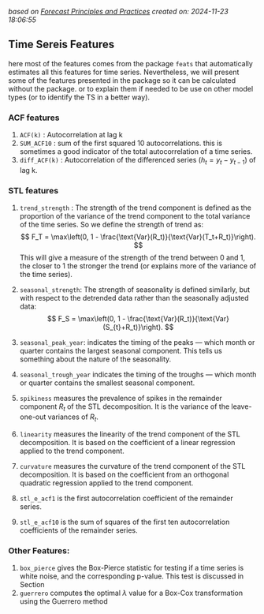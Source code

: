 
*based on  [Forecast Principles and Practices][1]*
*created on: 2024-11-23 18:06:55*
## Time Sereis Features

here most of the features comes from the package `feats` that automatically estimates all this features for time series. Nevertheless, we will present some of the features presented in the package so it can be calculated without the package. or to explain them if needed to be use on other model types (or to identify the TS in a better way).

### ACF features 

1. `ACF(k)` : Autocorrelation at lag k
2. `SUM_ACF10` : sum of the first squared 10 autocorrelations. this is sometimes a good indicator of the total autocorrelation of a time series.
2. `diff_ACF(k)` : Autocorrelation of the differenced series ($h_t =  y_t-y_{t-1}$) of lag k.

### STL features

1. `trend_strength` : 
    The strength of the trend component is defined as the proportion of the variance of the trend component to the total variance of the time series. So we define the strength of trend as:
    $$
    F_T = \max\left(0, 1 - \frac{\text{Var}(R_t)}{\text{Var}(T_t+R_t)}\right).
    $$
    This will give a measure of the strength of the trend between 0 and 1, the closer to 1 the stronger the trend (or explains more of the variance of the time series).
1. `seasonal_strength`:
    The strength of seasonality is defined similarly, but with respect to the detrended data rather than the seasonally adjusted data:
    $$
    F_S = \max\left(0, 1 - \frac{\text{Var}(R_t)}{\text{Var}(S_{t}+R_t)}\right).
    $$

1. `seasonal_peak_year`: indicates the timing of the peaks — which month or quarter contains the largest seasonal component. This tells us something about the nature of the seasonality. 
1. `seasonal_trough_year` indicates the timing of the troughs — which month or quarter contains the smallest seasonal component.
1. `spikiness` measures the prevalence of spikes in the remainder component $R_t$ of the STL decomposition. It is the variance of the leave-one-out variances of $R_t$.
1. `linearity` measures the linearity of the trend component of the STL decomposition. It is based on the coefficient of a linear regression applied to the trend component.
1. `curvature` measures the curvature of the trend component of the STL decomposition. It is based on the coefficient from an orthogonal quadratic regression applied to the trend component.
1. `stl_e_acf1` is the first autocorrelation coefficient of the remainder series.
1. `stl_e_acf10` is the sum of squares of the first ten autocorrelation coefficients of the remainder series.


### Other Features:

1. `box_pierce` gives the Box-Pierce statistic for testing if a time series is white noise, and the corresponding p-value. This test is discussed in Section
1. `guerrero` computes the optimal $\lambda$ value for a Box-Cox transformation using the Guerrero method




[//]: <> (References)
[1]: <https://otexts.com/fpp3/features.html>

[//]: <> (Some snippets)
[//]: # (add an image <img src="" style='height:400px;'>)